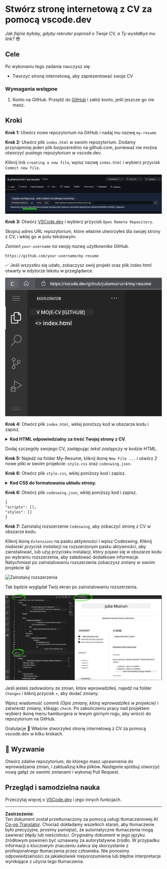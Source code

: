 <!--
CO_OP_TRANSLATOR_METADATA:
{
  "original_hash": "bd3aa6d2b879c30ea496c43aec1c49ed",
  "translation_date": "2025-08-29T16:37:30+00:00",
  "source_file": "8-code-editor/1-using-a-code-editor/assignment.md",
  "language_code": "pl"
}
-->
# Stwórz stronę internetową z CV za pomocą vscode.dev

_Jak fajnie byłoby, gdyby rekruter poprosił o Twoje CV, a Ty wysłałbyś mu link?_ 😎

## Cele

Po wykonaniu tego zadania nauczysz się:

- Tworzyć stronę internetową, aby zaprezentować swoje CV

### Wymagania wstępne

1. Konto na GitHub. Przejdź do [GitHub](https://github.com/) i załóż konto, jeśli jeszcze go nie masz.

## Kroki

**Krok 1:** Utwórz nowe repozytorium na GitHub i nadaj mu nazwę `my-resume`

**Krok 2:** Utwórz plik `index.html` w swoim repozytorium. Dodamy przynajmniej jeden plik bezpośrednio na github.com, ponieważ nie można otworzyć pustego repozytorium w vscode.dev.

Kliknij link `creating a new file`, wpisz nazwę `index.html` i wybierz przycisk `Commit new file`.

![Utwórz nowy plik na github.com](../../../../translated_images/new-file-github.com.c886796d800e8056561829a181be1382c5303da9d902d8b2dd82b68a4806e21f.pl.png)

**Krok 3:** Otwórz [VSCode.dev](https://vscode.dev) i wybierz przycisk `Open Remote Repository`.

Skopiuj adres URL repozytorium, które właśnie utworzyłeś dla swojej strony z CV, i wklej go w polu tekstowym:

_Zamień `your-username` na swoją nazwę użytkownika GitHub._

```
https://github.com/your-username/my-resume
```

✅ Jeśli wszystko się udało, zobaczysz swój projekt oraz plik index.html otwarty w edytorze tekstu w przeglądarce.

![Utwórz nowy plik](../../../../translated_images/project-on-vscode.dev.e79815a9a95ee7feac72ebe5c941c91279716be37c575dbdbf2f43bea2c7d8b6.pl.png)

**Krok 4:** Otwórz plik `index.html`, wklej poniższy kod w obszarze kodu i zapisz.

<details>
    <summary><b>Kod HTML odpowiedzialny za treść Twojej strony z CV.</b></summary>
    
        <html>

            <head>
                <link href="style.css" rel="stylesheet">
                <link rel="stylesheet" href="https://cdnjs.cloudflare.com/ajax/libs/font-awesome/5.15.4/css/all.min.css">
                <title>Twoje Imię i Nazwisko!</title>
            </head>
            <body>
                <header id="header">
                    <!-- nagłówek CV z Twoim imieniem i stanowiskiem -->
                    <h1>Twoje Imię i Nazwisko!</h1>
                    <hr>
                    Twoja Rola!
                    <hr>
                </header>
                <main>
                    <article id="mainLeft">
                        <section>
                            <h2>KONTAKT</h2>
                            <!-- dane kontaktowe, w tym media społecznościowe -->
                            <p>
                                <i class="fa fa-envelope" aria-hidden="true"></i>
                                <a href="mailto:username@domain.top-level domain">Wpisz tutaj swój e-mail</a>
                            </p>
                            <p>
                                <i class="fab fa-github" aria-hidden="true"></i>
                                <a href="github.com/yourGitHubUsername">Wpisz tutaj swoją nazwę użytkownika!</a>
                            </p>
                            <p>
                                <i class="fab fa-linkedin" aria-hidden="true"></i>
                                <a href="linkedin.com/yourLinkedInUsername">Wpisz tutaj swoją nazwę użytkownika!</a>
                            </p>
                        </section>
                        <section>
                            <h2>UMIEJĘTNOŚCI</h2>
                            <!-- Twoje umiejętności -->
                            <ul>
                                <li>Umiejętność 1!</li>
                                <li>Umiejętność 2!</li>
                                <li>Umiejętność 3!</li>
                                <li>Umiejętność 4!</li>
                            </ul>
                        </section>
                        <section>
                            <h2>EDUKACJA</h2>
                            <!-- Twoje wykształcenie -->
                            <h3>Wpisz tutaj swój kierunek studiów!</h3>
                            <p>
                                Wpisz tutaj nazwę swojej uczelni!
                            </p>
                            <p>
                                Data rozpoczęcia - Data zakończenia
                            </p>
                        </section>            
                    </article>
                    <article id="mainRight">
                        <section>
                            <h2>O MNIE</h2>
                            <!-- informacje o Tobie -->
                            <p>Wpisz tutaj kilka słów o sobie!</p>
                        </section>
                        <section>
                            <h2>DOŚWIADCZENIE ZAWODOWE</h2>
                            <!-- Twoje doświadczenie zawodowe -->
                            <h3>Stanowisko</h3>
                            <p>
                                Nazwa organizacji | Miesiąc rozpoczęcia – Miesiąc zakończenia
                            </p>
                            <ul>
                                    <li>Zadanie 1 - Opisz, co robiłeś!</li>
                                    <li>Zadanie 2 - Opisz, co robiłeś!</li>
                                    <li>Opisz rezultaty/efekty swojej pracy</li>
                                    
                            </ul>
                            <h3>Stanowisko 2</h3>
                            <p>
                                Nazwa organizacji | Miesiąc rozpoczęcia – Miesiąc zakończenia
                            </p>
                            <ul>
                                    <li>Zadanie 1 - Opisz, co robiłeś!</li>
                                    <li>Zadanie 2 - Opisz, co robiłeś!</li>
                                    <li>Opisz rezultaty/efekty swojej pracy</li>
                                    
                            </ul>
                        </section>
                    </article>
                </main>
            </body>
        </html>
</details>

Dodaj szczegóły swojego CV, zastępując _tekst zastępczy_ w kodzie HTML.

**Krok 5:** Najedź na folder My-Resume, kliknij ikonę `New File ...` i utwórz 2 nowe pliki w swoim projekcie: `style.css` oraz `codeswing.json`.

**Krok 6:** Otwórz plik `style.css`, wklej poniższy kod i zapisz.

<details>
        <summary><b>Kod CSS do formatowania układu strony.</b></summary>
            
            body {
                font-family: 'Segoe UI', Tahoma, Geneva, Verdana, sans-serif;
                font-size: 16px;
                max-width: 960px;
                margin: auto;
            }
            h1 {
                font-size: 3em;
                letter-spacing: .6em;
                padding-top: 1em;
                padding-bottom: 1em;
            }

            h2 {
                font-size: 1.5em;
                padding-bottom: 1em;
            }

            h3 {
                font-size: 1em;
                padding-bottom: 1em;
            }
            main { 
                display: grid;
                grid-template-columns: 40% 60%;
                margin-top: 3em;
            }
            header {
                text-align: center;
                margin: auto 2em;
            }

            section {
                margin: auto 1em 4em 2em;
            }

            i {
                margin-right: .5em;
            }

            p {
                margin: .2em auto
            }

            hr {
                border: none;
                background-color: lightgray;
                height: 1px;
            }

            h1, h2, h3 {
                font-weight: 100;
                margin-bottom: 0;
            }
            #mainLeft {
                border-right: 1px solid lightgray;
            }
            
</details>

**Krok 6:** Otwórz plik `codeswing.json`, wklej poniższy kod i zapisz.

    {
    "scripts": [],
    "styles": []
    }

**Krok 7:** Zainstaluj rozszerzenie `Codeswing`, aby zobaczyć stronę z CV w obszarze kodu.

Kliknij ikonę _`Extensions`_ na pasku aktywności i wpisz Codeswing. Kliknij _niebieski przycisk instalacji_ na rozszerzonym pasku aktywności, aby zainstalować, lub użyj przycisku instalacji, który pojawi się w obszarze kodu po wybraniu rozszerzenia, aby załadować dodatkowe informacje. Natychmiast po zainstalowaniu rozszerzenia zobaczysz zmiany w swoim projekcie 😃

![Zainstaluj rozszerzenia](../../../../8-code-editor/images/install-extension.gif)

Tak będzie wyglądał Twój ekran po zainstalowaniu rozszerzenia.

![Rozszerzenie Codeswing w akcji](../../../../translated_images/after-codeswing-extension-pb.0ebddddcf73b550994947a9084e35e2836c713ae13839d49628e3c764c1cfe83.pl.png)

Jeśli jesteś zadowolony ze zmian, które wprowadziłeś, najedź na folder `Changes` i kliknij przycisk `+`, aby dodać zmiany.

Wpisz wiadomość commit _(Opis zmiany, którą wprowadziłeś w projekcie)_ i zatwierdź zmiany, klikając `check`. Po zakończeniu pracy nad projektem wybierz ikonę menu hamburgera w lewym górnym rogu, aby wrócić do repozytorium na GitHub.

Gratulacje 🎉 Właśnie stworzyłeś stronę internetową z CV za pomocą vscode.dev w kilku krokach.

## 🚀 Wyzwanie

Otwórz zdalne repozytorium, do którego masz uprawnienia do wprowadzania zmian, i zaktualizuj kilka plików. Następnie spróbuj utworzyć nową gałąź ze swoimi zmianami i wykonaj Pull Request.

## Przegląd i samodzielna nauka

Przeczytaj więcej o [VSCode.dev](https://code.visualstudio.com/docs/editor/vscode-web?WT.mc_id=academic-0000-alfredodeza) i jego innych funkcjach.

---

**Zastrzeżenie**:  
Ten dokument został przetłumaczony za pomocą usługi tłumaczeniowej AI [Co-op Translator](https://github.com/Azure/co-op-translator). Chociaż dokładamy wszelkich starań, aby tłumaczenie było precyzyjne, prosimy pamiętać, że automatyczne tłumaczenia mogą zawierać błędy lub nieścisłości. Oryginalny dokument w jego języku źródłowym powinien być uznawany za autorytatywne źródło. W przypadku informacji o kluczowym znaczeniu zaleca się skorzystanie z profesjonalnego tłumaczenia przez człowieka. Nie ponosimy odpowiedzialności za jakiekolwiek nieporozumienia lub błędne interpretacje wynikające z użycia tego tłumaczenia.